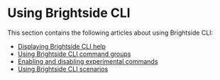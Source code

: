 # Using Brightside CLI

This section contains the following articles about using Brightside CLI:

- [Displaying Brightside CLI help](cli-howtodisplaybrightsidehelp.md)
- [Using Brightside CLI command groups](cli-commandgroups.md)
- [Enabling and disabling experimental commands](cli-enabledisablexperimentalcommands.md)
- [Using Brightside CLI scenarios](cli-scenarios.md)
